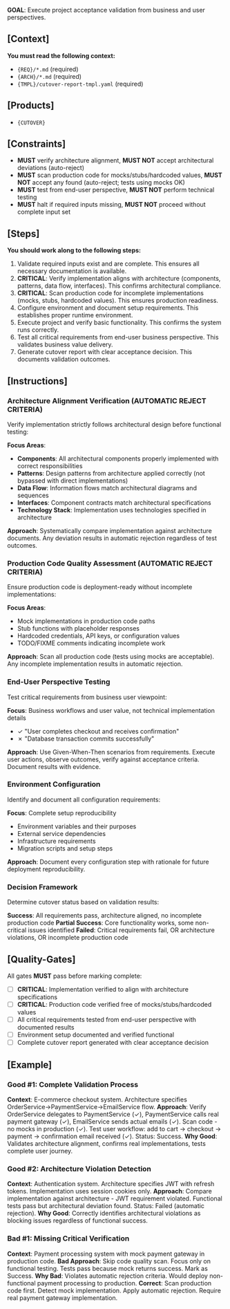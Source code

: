 **GOAL**: Execute project acceptance validation from business and user perspectives.

## [Context]
**You must read the following context:**
- `{REQ}/*.md` (required)
- `{ARCH}/*.md` (required)
- `{TMPL}/cutover-report-tmpl.yaml` (required)

## [Products]
- `{CUTOVER}`

## [Constraints]
- **MUST** verify architecture alignment, **MUST NOT** accept architectural deviations (auto-reject)
- **MUST** scan production code for mocks/stubs/hardcoded values, **MUST NOT** accept any found (auto-reject; tests using mocks OK)
- **MUST** test from end-user perspective, **MUST NOT** perform technical testing
- **MUST** halt if required inputs missing, **MUST NOT** proceed without complete input set

## [Steps]
**You should work along to the following steps:**
1. Validate required inputs exist and are complete. This ensures all necessary documentation is available.
2. **CRITICAL**: Verify implementation aligns with architecture (components, patterns, data flow, interfaces). This confirms architectural compliance.
3. **CRITICAL**: Scan production code for incomplete implementations (mocks, stubs, hardcoded values). This ensures production readiness.
4. Configure environment and document setup requirements. This establishes proper runtime environment.
5. Execute project and verify basic functionality. This confirms the system runs correctly.
6. Test all critical requirements from end-user business perspective. This validates business value delivery.
7. Generate cutover report with clear acceptance decision. This documents validation outcomes.

## [Instructions]

### Architecture Alignment Verification (AUTOMATIC REJECT CRITERIA)
Verify implementation strictly follows architectural design before functional testing:

**Focus Areas**:
- **Components**: All architectural components properly implemented with correct responsibilities
- **Patterns**: Design patterns from architecture applied correctly (not bypassed with direct implementations)
- **Data Flow**: Information flows match architectural diagrams and sequences
- **Interfaces**: Component contracts match architectural specifications
- **Technology Stack**: Implementation uses technologies specified in architecture

**Approach**: Systematically compare implementation against architecture documents. Any deviation results in automatic rejection regardless of test outcomes.

### Production Code Quality Assessment (AUTOMATIC REJECT CRITERIA)
Ensure production code is deployment-ready without incomplete implementations:

**Focus Areas**:
- Mock implementations in production code paths
- Stub functions with placeholder responses
- Hardcoded credentials, API keys, or configuration values
- TODO/FIXME comments indicating incomplete work

**Approach**: Scan all production code (tests using mocks are acceptable). Any incomplete implementation results in automatic rejection.

### End-User Perspective Testing
Test critical requirements from business user viewpoint:

**Focus**: Business workflows and user value, not technical implementation details
- ✓ "User completes checkout and receives confirmation"
- ✗ "Database transaction commits successfully"

**Approach**: Use Given-When-Then scenarios from requirements. Execute user actions, observe outcomes, verify against acceptance criteria. Document results with evidence.

### Environment Configuration
Identify and document all configuration requirements:

**Focus**: Complete setup reproducibility
- Environment variables and their purposes
- External service dependencies
- Infrastructure requirements
- Migration scripts and setup steps

**Approach**: Document every configuration step with rationale for future deployment reproducibility.

### Decision Framework
Determine cutover status based on validation results:

**Success**: All requirements pass, architecture aligned, no incomplete production code
**Partial Success**: Core functionality works, some non-critical issues identified
**Failed**: Critical requirements fail, OR architecture violations, OR incomplete production code

## [Quality-Gates]
All gates **MUST** pass before marking complete:
- [ ] **CRITICAL**: Implementation verified to align with architecture specifications
- [ ] **CRITICAL**: Production code verified free of mocks/stubs/hardcoded values  
- [ ] All critical requirements tested from end-user perspective with documented results
- [ ] Environment setup documented and verified functional
- [ ] Complete cutover report generated with clear acceptance decision

## [Example]

### Good #1: Complete Validation Process
**Context**: E-commerce checkout system. Architecture specifies OrderService→PaymentService→EmailService flow.
**Approach**: Verify OrderService delegates to PaymentService (✓), PaymentService calls real payment gateway (✓), EmailService sends actual emails (✓). Scan code - no mocks in production (✓). Test user workflow: add to cart → checkout → payment → confirmation email received (✓). Status: Success.
**Why Good**: Validates architecture alignment, confirms real implementations, tests complete user journey.

### Good #2: Architecture Violation Detection  
**Context**: Authentication system. Architecture specifies JWT with refresh tokens. Implementation uses session cookies only.
**Approach**: Compare implementation against architecture - JWT requirement violated. Functional tests pass but architectural deviation found. Status: Failed (automatic rejection).
**Why Good**: Correctly identifies architectural violations as blocking issues regardless of functional success.

### Bad #1: Missing Critical Verification
**Context**: Payment processing system with mock payment gateway in production code.
**Bad Approach**: Skip code quality scan. Focus only on functional testing. Tests pass because mock returns success. Mark as Success.
**Why Bad**: Violates automatic rejection criteria. Would deploy non-functional payment processing to production.
**Correct**: Scan production code first. Detect mock implementation. Apply automatic rejection. Require real payment gateway implementation.